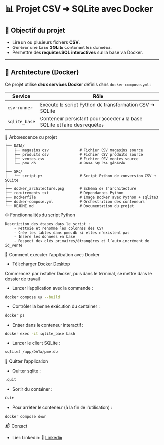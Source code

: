 # 📊 Projet CSV ➜ SQLite avec Docker

## 🎯 Objectif du projet

- Lire un ou plusieurs fichiers **CSV**.
- Générer une base **SQLite** contenant les données.
- Permettre des **requêtes SQL interactives** sur la base via Docker.

---

## 🧱 Architecture (Docker)

Ce projet utilise **deux services Docker** définis dans `docker-compose.yml` :

| Service       | Rôle                                                                     |
|---------------|--------------------------------------------------------------------------|
| `csv-runner`  | Exécute le script Python de transformation CSV ➜ SQLite                 |
| `sqlite_base` | Conteneur persistant pour accéder à la base SQLite et faire des requêtes |



📁 Arborescence du projet

    ├── DATA/
    │   ├── magasins.csv              # Fichier CSV magasins source
    │   ├── produits.csv              # Fichier CSV produits source
    │   ├── ventes.csv                # Fichier CSV ventes source
    │   └── pme.db                    # Base SQLite générée
    │
    ├── SRC/
    │   └── script.py                 # Script Python de conversion CSV ➜ SQLite
    │
    ├── docker_architecture.png       # Schéma de l'architecture
    ├── requirements.txt              # Dépendances Python
    ├── Dockerfile                    # Image Docker avec Python + sqlite3
    ├── docker-compose.yml            # Orchestration des conteneurs
    └── README.md                     # Documentation du projet

⚙️ Fonctionnalités du script Python

    Description des étapes dans le script :
        - Nettoie et renomme les colonnes des CSV
        - Crée les tables dans pme.db si elles n’existent pas
        - Insère les données en base
        - Respect des clés primaires/étrangères et l’auto-incrément de id_vente


🚀 Comment exécuter l'application avec Docker
- Télécharger [Docker Desktop](https://www.docker.com/products/docker-desktop)
    
Commencez par installer Docker, puis dans le terminal, se mettre dans le dossier de travail

- Lancer l’application avec la commande :
```bash
docker compose up --build
```
- Contrôler la bonne exécution du container :
```bash
docker ps
``` 
- Entrer dans le conteneur interactif :
```bash
docker exec -it sqlite_base bash
```
- Lancer le client SQLite :
```bash
sqlite3 /app/DATA/pme.db
```





🚪 Quitter l’application
- Quitter sqlite :
```bash
.quit
```
- Sortir du container :
```bash
Exit
```
- Pour arrêter le conteneur (à la fin de l'utilisation) :
```bash
docker compose down
```       

📬 Contact
- Lien Linkedin: 📧 [Linkedin](https://www.linkedin.com/in/damien-schaeffer-45a59821b/)
    